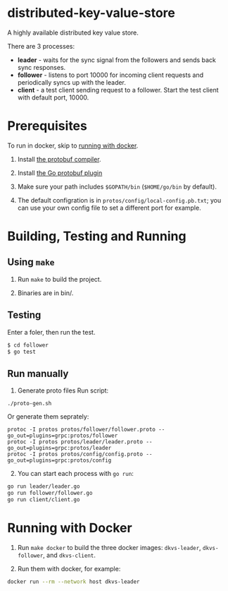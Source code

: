 # distributed-key-value-store
A highly available distributed key value store.

There are 3 processes:

* **leader** - waits for the sync signal from the followers and sends back sync
  responses.
* **follower** - listens to port 10000 for incoming client requests and
  periodically syncs up with the leader.
* **client** - a test client sending request to a follower. Start the test
  client with default port, 10000.

# Prerequisites

To run in docker, skip to [running with docker](#running-with-docker).

1. Install [the protobuf compiler](https://github.com/protocolbuffers/protobuf/releases).

2. Install [the Go protobuf plugin](https://developers.google.com/protocol-buffers/docs/gotutorial#compiling-your-protocol-buffers)

3. Make sure your path includes `$GOPATH/bin` (`$HOME/go/bin` by default).

4. The default configration is in `protos/config/local-config.pb.txt`; you can
   use your own config file to set a different port for example.

# Building, Testing and Running

## Using `make`

1. Run `make` to build the project.

2. Binaries are in bin/.

## Testing
Enter a foler, then run the test.
```bash
$ cd follower
$ go test
```

## Run manually 

1. Generate proto files
Run script:
```
./proto-gen.sh
```
Or generate them seprately:

```
protoc -I protos protos/follower/follower.proto --go_out=plugins=grpc:protos/follower
protoc -I protos protos/leader/leader.proto --go_out=plugins=grpc:protos/leader
protoc -I protos protos/config/config.proto --go_out=plugins=grpc:protos/config
```

2. You can start each process with `go run`:
```bash
go run leader/leader.go
go run follower/follower.go
go run client/client.go
```

# Running with Docker

1. Run `make docker` to build the three docker images: `dkvs-leader`,
   `dkvs-follower`, and `dkvs-client`.

2. Run them with docker, for example:
```bash
docker run --rm --network host dkvs-leader
```
